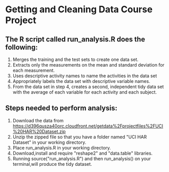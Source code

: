 Getting and Cleaning Data Course Project
========================================

The R script called run_analysis.R does the following:
------------------------------------------------------

1. Merges the training and the test sets to create one data set.
2. Extracts only the measurements on the mean and standard deviation for each measurement. 
3. Uses descriptive activity names to name the activities in the data set
4. Appropriately labels the data set with descriptive variable names. 
5. From the data set in step 4, creates a second, independent tidy data set with the average of each variable for each activity and each subject.

Steps needed to perform analysis:
---------------------------------
1. Download the data from https://d396qusza40orc.cloudfront.net/getdata%2Fprojectfiles%2FUCI%20HAR%20Dataset.zip 
2. Unzip the zipped file so that you have a folder named "UCI HAR Dataset" in your working directory.
3. Place run_analysis.R in your working directory.
4. Download,install and require "reshape2" and "data.table" libraries.
5. Running source("run_analysis.R") and then run_analysis() on your terminal,will produce the tidy dataset.
